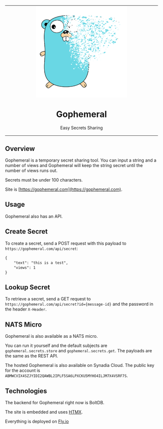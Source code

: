 <table align="center"><tr><td align="center" width="9999">
<img src="images/gophemeral.png" align="center" width="300" alt="Gophemeral">

# Gophemeral

Easy Secrets Sharing 

</td></tr></table>



## Overview
Gophemeral is a temporary secret sharing tool. You can input a string and a number of views and Gophemeral will keep the string secret until the number of views runs out.

Secrets must be under 100 characters. 

Site is [https://gophemeral.com](https://gophemeral.com).

## Usage

Gophemeral also has an API. 

## Create Secret

To create a secret, send a POST request with this payload to `https://gophemeral.com/api/secret`:

```
{
	"text": "this is a test",
	"views": 1
}
```

## Lookup Secret

To retrieve a secret, send a GET request to `https://gophemeral.com/api/secret?id={message-id}` and the password in the header `X-Header`.

## NATS Micro

Gophemeral is also available as a NATS micro. 

You can run it yourself and the default subjects are `gophemeral.secrets.store` and `gophemeral.secrets.get`. The payloads are the same as the REST API.

The hosted Gophemeral is also available on Synadia Cloud. The public key for the account is `ABMWCVIX4SZJYIDI2QAWBL2IPLF5SA6LPXCKU5MYHO4ILJM7X4VSRF7S`.


## Technologies

The backend for Gophemeral right now is BoltDB.

The site is embedded and uses [HTMX](https://htmx.org/).

Everything is deployed on [Fly.io](https://fly.io)
